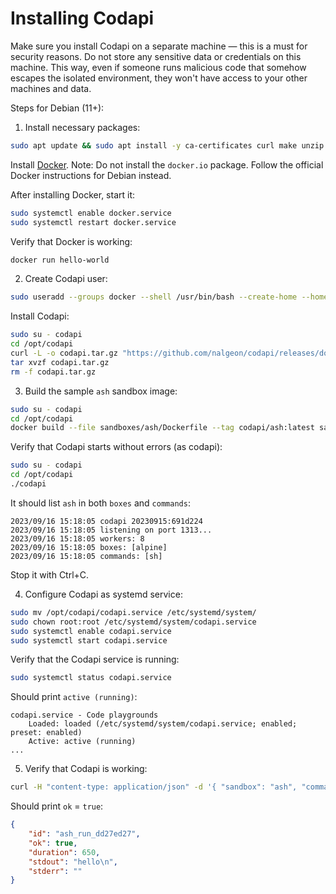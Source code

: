 # Installing Codapi

Make sure you install Codapi on a separate machine — this is a must for security reasons. Do not store any sensitive data or credentials on this machine. This way, even if someone runs malicious code that somehow escapes the isolated environment, they won't have access to your other machines and data.

Steps for Debian (11+):

1. Install necessary packages:

```sh
sudo apt update && sudo apt install -y ca-certificates curl make unzip
```

Install [Docker](https://docs.docker.com/engine/install/debian/). Note: Do not install the `docker.io` package. Follow the official Docker instructions for Debian instead.

After installing Docker, start it:

```sh
sudo systemctl enable docker.service
sudo systemctl restart docker.service
```

Verify that Docker is working:

```sh
docker run hello-world
```

2. Create Codapi user:

```sh
sudo useradd --groups docker --shell /usr/bin/bash --create-home --home /opt/codapi codapi
```

Install Codapi:

```sh
sudo su - codapi
cd /opt/codapi
curl -L -o codapi.tar.gz "https://github.com/nalgeon/codapi/releases/download/v0.11.0/codapi_0.11.0_linux_amd64.tar.gz"
tar xvzf codapi.tar.gz
rm -f codapi.tar.gz
```

3. Build the sample `ash` sandbox image:

```sh
sudo su - codapi
cd /opt/codapi
docker build --file sandboxes/ash/Dockerfile --tag codapi/ash:latest sandboxes/ash
```

Verify that Codapi starts without errors (as codapi):

```sh
sudo su - codapi
cd /opt/codapi
./codapi
```

It should list `ash` in both `boxes` and `commands`:

```
2023/09/16 15:18:05 codapi 20230915:691d224
2023/09/16 15:18:05 listening on port 1313...
2023/09/16 15:18:05 workers: 8
2023/09/16 15:18:05 boxes: [alpine]
2023/09/16 15:18:05 commands: [sh]
```

Stop it with Ctrl+C.

4. Configure Codapi as systemd service:

```sh
sudo mv /opt/codapi/codapi.service /etc/systemd/system/
sudo chown root:root /etc/systemd/system/codapi.service
sudo systemctl enable codapi.service
sudo systemctl start codapi.service
```

Verify that the Codapi service is running:

```sh
sudo systemctl status codapi.service
```

Should print `active (running)`:

```
codapi.service - Code playgrounds
    Loaded: loaded (/etc/systemd/system/codapi.service; enabled; preset: enabled)
    Active: active (running)
...
```

5. Verify that Codapi is working:

```sh
curl -H "content-type: application/json" -d '{ "sandbox": "ash", "command": "run", "files": {"": "echo hello" }}' http://localhost:1313/v1/exec
```

Should print `ok` = `true`:

```json
{
    "id": "ash_run_dd27ed27",
    "ok": true,
    "duration": 650,
    "stdout": "hello\n",
    "stderr": ""
}
```
